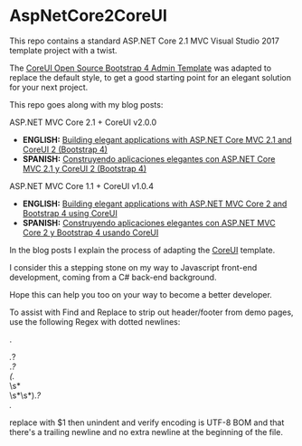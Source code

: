 # AspNetCore2CoreUI

This repo contains a standard ASP.NET Core 2.1 MVC Visual Studio 2017 template project with a twist.

The [CoreUI Open Source Bootstrap 4 Admin Template](http://coreui.io/) was adapted to replace the default style, to get a good starting point for an elegant solution for your next project.

This repo goes along with my blog posts:

ASP.NET MVC Core 2.1 + CoreUI v2.0.0

* **ENGLISH:** [Building elegant applications with ASP.NET Core MVC 2.1 and CoreUI 2 (Bootstrap 4)](http://www.coderepo.blog/posts/building-elegant-applications-aspnet-core-mvc-2.1-coreui-2-bootstrap-4/)
* **SPANISH:** [Construyendo aplicaciones elegantes con ASP.NET Core MVC 2.1 y CoreUI 2 (Bootstrap 4)](http://www.coderepo.blog/posts/construyendo-aplicaciones-elegantes-aspnet-core-mvc-2.1-coreui-2-bootstrap-4/)

ASP.NET MVC Core 1.1 + CoreUI v1.0.4

* **ENGLISH:** [Building elegant applications with ASP.NET MVC Core 2 and Bootstrap 4 using CoreUI](http://www.coderepo.blog/posts/building-elegant-applications-aspnet-mvc-core-2-bootstrap-4-coreui/)
* **SPANISH:** [Construyendo aplicaciones elegantes con ASP.NET MVC Core 2 y Bootstrap 4 usando CoreUI](http://www.coderepo.blog/posts/construyendo-aplicaciones-elegantes-aspnet-mvc-core-2-bootstrap-4-coreui/)

In the blog posts I explain the process of adapting the [CoreUI](http://coreui.io/) template.

I consider this a stepping stone on my way to Javascript front-end development, coming from a C# back-end background.

Hope this can help you too on your way to become a better developer.

To assist with Find and Replace to strip out header/footer from demo pages, use the following Regex with dotted newlines:

.*<main class="main">.*?<div class="container-fluid">.*?<div class="animated fadeIn">(.*</div>\s*</div>\s*</div>\s*</div>).*?</main>.*

replace with $1
then unindent and verify encoding is UTF-8 BOM and that there's a trailing newline and no extra newline at the beginning of the file.